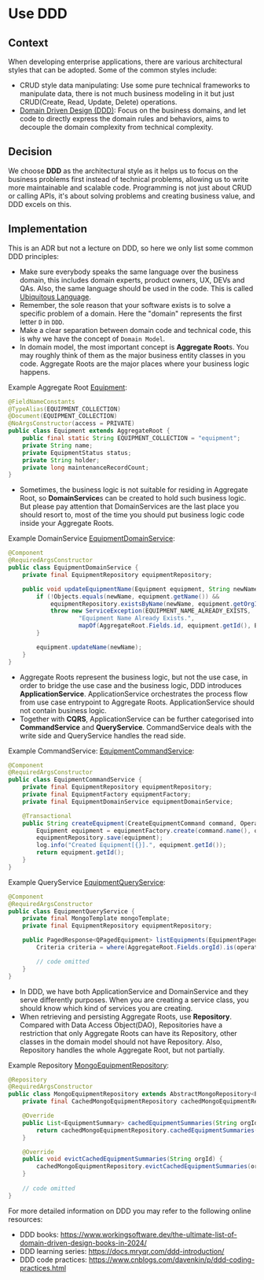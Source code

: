 # Use DDD

## Context

When developing enterprise applications, there are various architectural styles that can be adopted. Some of the common
styles include:

- CRUD style data manipulating: Use some pure technical frameworks to manipulate data, there is not much business
  modeling in it but just
  CRUD(Create, Read, Update, Delete) operations.
- [Domain Driven Design (DDD)](https://martinfowler.com/bliki/DomainDrivenDesign.html): Focus on the business domains,
  and let code to directly express the domain rules and behaviors,
  aims to decouple the
  domain complexity from technical complexity.

## Decision

We choose **DDD** as the architectural style as it helps us to focus on the business problems first instead of technical
problems, allowing us to write more
maintainable and scalable code. Programming is not just about CRUD or calling APIs, it's about solving problems and
creating business value, and DDD excels on this.

## Implementation

This is an ADR but not a lecture on DDD, so here we only list some common DDD principles:

- Make sure everybody speaks the same language over the business domain, this includes domain experts, product owners,
  UX, DEVs and QAs. Also, the same language should be used in the code. This is
  called [Ubiquitous Language](https://martinfowler.com/bliki/UbiquitousLanguage.html).
- Remember, the sole reason that your software exists is to solve a specific problem of a domain. Here the "domain"
  represents the first letter `D` in `DDD`.
- Make a clear separation between domain code and technical code, this is why we have the concept of `Domain Model`.
- In domain model, the most important concept is **Aggregate Root**s. You may roughly think of them as the major
  business
  entity classes in you code. Aggregate Roots are the major places where your business logic happens.

Example Aggregate Root [Equipment](../src/test/java/com/company/andy/sample/equipment/domain/Equipment.java):

```java
@FieldNameConstants
@TypeAlias(EQUIPMENT_COLLECTION)
@Document(EQUIPMENT_COLLECTION)
@NoArgsConstructor(access = PRIVATE)
public class Equipment extends AggregateRoot {
    public final static String EQUIPMENT_COLLECTION = "equipment";
    private String name;
    private EquipmentStatus status;
    private String holder;
    private long maintenanceRecordCount;
}
```

- Sometimes, the business logic is not suitable for residing in Aggregate Root, so **DomainService**s can be created to
  hold such business logic. But please pay attention that DomainServices are the last place you should resort to, most
  of the time you should put business logic code inside your Aggregate Roots.

Example
DomainService [EquipmentDomainService](../src/test/java/com/company/andy/sample/equipment/domain/EquipmentDomainService.java):

```java
@Component
@RequiredArgsConstructor
public class EquipmentDomainService {
    private final EquipmentRepository equipmentRepository;

    public void updateEquipmentName(Equipment equipment, String newName) {
        if (!Objects.equals(newName, equipment.getName()) &&
            equipmentRepository.existsByName(newName, equipment.getOrgId())) {
            throw new ServiceException(EQUIPMENT_NAME_ALREADY_EXISTS,
                    "Equipment Name Already Exists.",
                    mapOf(AggregateRoot.Fields.id, equipment.getId(), Equipment.Fields.name, newName));
        }

        equipment.updateName(newName);
    }
}
```

- Aggregate Roots represent the business logic, but not the use case, in order to bridge the use case and the business
  logic, DDD introduces **ApplicationService**. ApplicationService orchestrates the process flow from use case
  entrypoint to Aggregate Roots. ApplicationService should not contain business logic.
- Together with **CQRS**, ApplicationService can be further categorised into **CommandService** and **QueryService**.
  CommandService deals with the write side and QueryService handles the read side.

Example
CommandService: [EquipmentCommandService](../src/test/java/com/company/andy/sample/equipment/command/EquipmentCommandService.java):

```java
@Component
@RequiredArgsConstructor
public class EquipmentCommandService {
    private final EquipmentRepository equipmentRepository;
    private final EquipmentFactory equipmentFactory;
    private final EquipmentDomainService equipmentDomainService;

    @Transactional
    public String createEquipment(CreateEquipmentCommand command, Operator operator) {
        Equipment equipment = equipmentFactory.create(command.name(), operator);
        equipmentRepository.save(equipment);
        log.info("Created Equipment[{}].", equipment.getId());
        return equipment.getId();
    }
}
```

Example
QueryService [EquipmentQueryService](../src/test/java/com/company/andy/sample/equipment/query/EquipmentQueryService.java):

```java
@Component
@RequiredArgsConstructor
public class EquipmentQueryService {
    private final MongoTemplate mongoTemplate;
    private final EquipmentRepository equipmentRepository;

    public PagedResponse<QPagedEquipment> listEquipments(EquipmentPagedQuery pagedQuery, Operator operator) {
        Criteria criteria = where(AggregateRoot.Fields.orgId).is(operator.getOrgId());

        // code omitted
    }
}
```

- In DDD, we have both ApplicationService and DomainService and they serve differently purposes. When you are creating
  a service class, you should know which kind of services you are creating.
- When retrieving and persisting Aggregate Roots, use **Repository**. Compared with Data Access Object(DAO),
  Repositories
  have a restriction that only Aggregate Roots can have its Repository, other classes in the domain model should not
  have
  Repository. Also, Repository handles the whole Aggregate Root, but not partially.

Example
Repository [MongoEquipmentRepository](../src/test/java/com/company/andy/sample/equipment/infrastructure/MongoEquipmentRepository.java):

```java
@Repository
@RequiredArgsConstructor
public class MongoEquipmentRepository extends AbstractMongoRepository<Equipment> implements EquipmentRepository {
    private final CachedMongoEquipmentRepository cachedMongoEquipmentRepository;

    @Override
    public List<EquipmentSummary> cachedEquipmentSummaries(String orgId) {
        return cachedMongoEquipmentRepository.cachedEquipmentSummaries(orgId).summaries();
    }

    @Override
    public void evictCachedEquipmentSummaries(String orgId) {
        cachedMongoEquipmentRepository.evictCachedEquipmentSummaries(orgId);
    }
    
    // code omitted
}
```

For more detailed information on DDD you may refer to the following online resources:

- DDD books: https://www.workingsoftware.dev/the-ultimate-list-of-domain-driven-design-books-in-2024/
- DDD learning series: https://docs.mryqr.com/ddd-introduction/
- DDD code practices: https://www.cnblogs.com/davenkin/p/ddd-coding-practices.html
